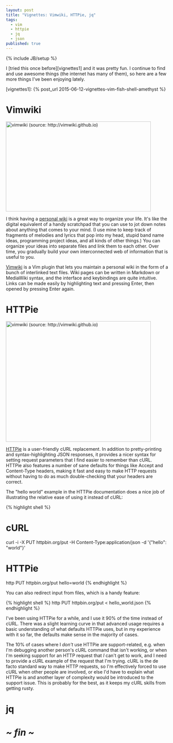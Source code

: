 ```yaml
---
layout: post
title: "Vignettes: Vimwiki, HTTPie, jq"
tags:
  - vim
  - httpie
  - jq
  - json
published: true
---
```


{% include JB/setup %}

I [tried this once before][vignettes1] and it was pretty fun. I continue to find and use awesome things (the internet has many of them), so here are a few more things I've been enjoying lately.

[vignettes1]: {% post_url 2015-06-12-vignettes-vim-fish-shell-amethyst %}

# Vimwiki

<a href="{{ site.url }}/assets/2016-05-10-vimwiki.png" class="img-link">
  <img src="{{ site.url }}/assets/2016-05-10-vimwiki.png" width="450" height="280" title="vimwiki (source: http://vimwiki.github.io)">
</a>

I think having a [personal wiki][pwiki] is a great way to organize your life. It's like the digital equivalent of a handy scratchpad that you can use to jot down notes about anything that comes to your mind. (I use mine to keep track of fragments of melodies and lyrics that pop into my head, stupid band name ideas, programming project ideas, and all kinds of other things.) You can organize your ideas into separate files and link them to each other. Over time, you gradually build your own interconnected web of information that is useful to you.

[Vimwiki][vwiki] is a Vim plugin that lets you maintain a personal wiki in the form of a bunch of interlinked text files. Wiki pages can be written in Markdown or MediaWiki syntax, and the interface and keybindings are quite intuitive. Links can be made easily by highlighting text and pressing Enter, then opened by pressing Enter again.

[pwiki]: https://en.wikipedia.org/wiki/Personal_wiki
[vwiki]: http://vimwiki.github.io

# HTTPie

<a href="{{ site.url }}/assets/2016-05-11-httpie.png" class="img-link">
  <img src="{{ site.url }}/assets/2016-05-11-httpie.png" width="450" height="375" title="vimwiki (source: http://vimwiki.github.io)">
</a>

[HTTPie][httpie] is a user-friendly cURL replacement. In addition to pretty-printing and syntax-highlighting JSON responses, it provides a nicer syntax for setting request parameters that I find easier to remember than cURL. HTTPie also features a number of sane defaults for things like Accept and Content-Type headers, making it fast and easy to make HTTP requests without having to do as much double-checking that your headers are correct.

The "hello world" example in the HTTPie documentation does a nice job of illustrating the relative ease of using it instead of cURL:

{% highlight shell %}
# cURL
curl -i -X PUT httpbin.org/put -H Content-Type:application/json -d '{"hello": "world"}'

# HTTPie
http PUT httpbin.org/put hello=world
{% endhighlight %}

You can also redirect input from files, which is a handy feature:

{% highlight shell %}
http PUT httpbin.org/put < hello_world.json
{% endhighlight %}

I've been using HTTPie for a while, and I use it 90% of the time instead of cURL. There was a slight learning curve in that advanced usage requires a basic understanding of what defaults HTTPie uses, but in my experience with it so far, the defaults make sense in the majority of cases.

The 10% of cases where I *don't* use HTTPie are support-related, e.g. when I'm debugging another person's cURL command that isn't working, or when I'm seeking support for an HTTP request that *I* can't get to work, and I need to provide a cURL example of the request that I'm trying. cURL is the de facto standard way to make HTTP requests, so I'm effectively forced to use cURL when other people are involved, or else I'd have to explain what HTTPie is and another layer of complexity would be introduced to the support issue. This is probably for the best, as it keeps my cURL skills from getting rusty.

[httpie]: http://httpie.org

# jq

# *~ fin ~*
